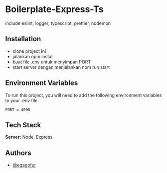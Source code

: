 # Boilerplate-Express-Ts
include eslint, logger, typescript, prettier, nodemon

## Installation

- clone project ini
- jalankan npm install
- buat file .env untuk menyimpan PORT
- start server dengan menjalankan npm run start

## Environment Variables

To run this project, you will need to add the following environment variables to your .env file

`PORT = 4000`


## Tech Stack

**Server:** Node, Express


## Authors

- [@egagofur](https://www.github.com/egagofur)


